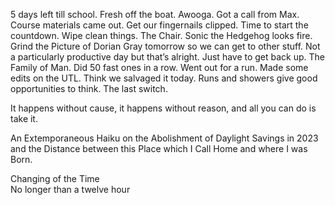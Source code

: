 5 days left till school. Fresh off the boat. Awooga. Got a call from Max. Course materials came out. Get our fingernails clipped. Time to start the countdown. Wipe clean things. The Chair. Sonic the Hedgehog looks fire. Grind the Picture of Dorian Gray tomorrow so we can get to other stuff. Not a particularly productive day but that’s alright. Just have to get back up. The Family of Man. Did 50 fast ones in a row. Went out for a run. Made some edits on the UTL. Think we salvaged it today. Runs and showers give good opportunities to think. The last switch.

It happens without cause, it happens without reason, and all you can do is take it.

An Extemporaneous Haiku on the Abolishment of Daylight Savings in 2023 and the Distance between this Place which I Call Home and where I was Born.

Changing of the Time  
No longer than a twelve hour
